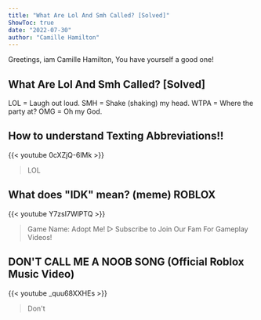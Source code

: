 ```yaml
---
title: "What Are Lol And Smh Called? [Solved]"
ShowToc: true 
date: "2022-07-30"
author: "Camille Hamilton" 
---
```


Greetings, iam Camille Hamilton, You have yourself a good one!
## What Are Lol And Smh Called? [Solved]
LOL = Laugh out loud. SMH = Shake (shaking) my head. WTPA = Where the party at? OMG = Oh my God.

## How to understand Texting Abbreviations!!
{{< youtube 0cXZjQ-6lMk >}}
>LOL

## What does "IDK" mean? (meme) ROBLOX
{{< youtube Y7zsI7WlPTQ >}}
>Game Name: Adopt Me! ▻ Subscribe to Join Our Fam For Gameplay Videos!

## DON'T CALL ME A NOOB SONG (Official Roblox Music Video)
{{< youtube _quu68XXHEs >}}
>Don't 

